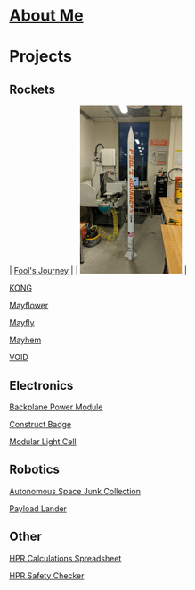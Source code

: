 # [About Me](http://vlarko.com/About%20Me)

# Projects
## Rockets
| [Fool's Journey](http://vlarko.com/Rockets/Fool's%20Journey) | 
| <img src="FoolsJourney_1.jpg" height="300"> |

[KONG](http://vlarko.com/Rockets/KONG)

[Mayflower](http://vlarko.com/Rockets/Mayflower)

[Mayfly](http://vlarko.com/Rockets/Mayfly)

[Mayhem](http://vlarko.com/Rockets/Mayhem)

[VOID](http://vlarko.com/Rockets/VOID)

## Electronics
[Backplane Power Module](http://vlarko.com/Electronics/Backplane%20Power%20Module)

[Construct Badge](http://vlarko.com/Electronics/Construct%20Badge)

[Modular Light Cell](http://vlarko.com/Electronics/Modular%20Light%20Cell)

## Robotics
[Autonomous Space Junk Collection](http://vlarko.com/Robotics/Autonomous%20Space%20Junk%20Collection)

[Payload Lander](http://vlarko.com/Robotics/Payload%20Lander)

## Other
[HPR Calculations Spreadsheet](http://vlarko.com/Other/HPR%20Calculations%20Spreadsheet)

[HPR Safety Checker](http://vlarko.com/Other/HPR%20Safety%20Checker)
